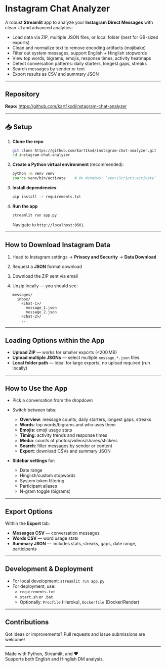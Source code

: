 # Instagram Chat Analyzer

A robust **Streamlit** app to analyze your **Instagram Direct Messages** with clean UI and advanced analytics:

- Load data via ZIP, multiple JSON files, or local folder (best for GB-sized exports)
- Clean and normalize text to remove encoding artifacts (mojibake)
- Filter out system messages, support English + Hinglish stopwords
- View top words, bigrams, emojis, response times, activity heatmaps
- Detect conversation patterns: daily starters, longest gaps, streaks
- Search messages by sender or text
- Export results as CSV and summary JSON

---

##  Repository

**Repo:** https://github.com/kart1kxd/instagram-chat-analyzer

---

## 📥  Setup

1. **Clone the repo**

   ```bash
   git clone https://github.com/kart1kxd/instagram-chat-analyzer.git
   cd instagram-chat-analyzer
   ```

2. **Create a Python virtual environment** (recommended):

   ```bash
   python -m venv venv
   source venv/bin/activate    # On Windows: `venv\Scripts\activate`
   ```

3. **Install dependencies**

   ```bash
   pip install -r requirements.txt
   ```

4. **Run the app**

   ```bash
   streamlit run app.py
   ```

   Navigate to `http://localhost:8501`.

---

##  How to Download Instagram Data

1. Head to Instagram settings → **Privacy and Security** → **Data Download**
2. Request a **JSON** format download
3. Download the ZIP sent via email
4. Unzip locally — you should see:

   ```
   messages/
     inbox/
       <chat-1>/
         message_1.json
         message_2.json
       <chat-2>/
       ...
   ```

---

##  Loading Options within the App

- **Upload ZIP** — works for smaller exports (<200 MB)
- **Upload multiple JSONs** — select multiple `message_*.json` files
- **Local folder path** — ideal for large exports, no upload required (run locally)

---

##  How to Use the App

- Pick a conversation from the dropdown
- Switch between tabs:
  - **Overview**: message counts, daily starters, longest gaps, streaks
  - **Words**: top words/bigrams and who uses them
  - **Emojis**: emoji usage stats
  - **Timing**: activity trends and response times
  - **Media**: counts of photos/videos/shares/stickers
  - **Search**: filter messages by sender or content
  - **Export**: download CSVs and summary JSON

- **Sidebar settings** for:
  - Date range
  - Hinglish/custom stopwords
  - System token filtering
  - Participant aliases
  - N-gram toggle (bigrams)

---

##  Export Options

Within the **Export** tab:
- **Messages CSV** — conversation messages
- **Words CSV** — word usage stats
- **Summary JSON** — includes stats, streaks, gaps, date range, participants

---

##  Development & Deployment

- For local development: `streamlit run app.py`
- For deployment, use:
  - `requirements.txt`
  - `start.sh` or `.bat`
  - Optionally: `Procfile` (Heroku), `Dockerfile` (Docker/Render)

---

##  Contributions

Got ideas or improvements? Pull requests and issue submissions are welcome!

---

Made with Python, Streamlit, and ❤️  
Supports both English and Hinglish DM analysis.
